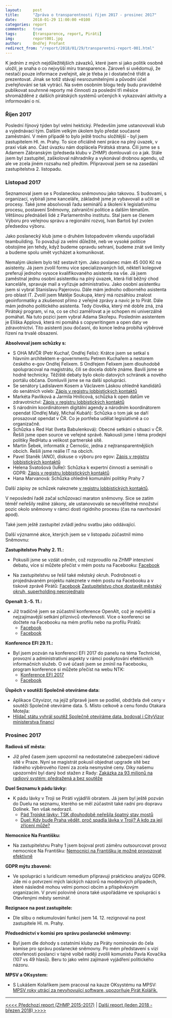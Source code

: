 ```yaml
---
layout:     post
title:      "Zpráva o transparentnosti říjen 2017 - prosinec 2017"
date:       2018-01-29 11:00:00 +0100
categories: report
comments:   true
tags:       [transparence, report, Piráti]
img:        report001.jpg
author:     Ondřej Profant
redirect_from: "/report/2018/01/29/transparentni-report-001.html"
---
```


K jedním z mých nejdůležitějších závazků, které jsem si jako politik osobně uložil, je snaha o co nejvyšší míru transparence. Zároveň si uvědomuji, že nestačí pouze informace zveřejnit, ale je třeba je i dostatečně třídit a prezentovat. Jinak se totiž stávají nesrozumitelnými a původní účel zveřejňování se tak vytrácí. Na svém osobním blogu tedy budu pravidelně publikovat souhrnné reporty mé činnosti za poslední tři měsíce shromážděné z dalších pirátských systémů určených k vykazování aktivity a informování o ní.

<!--more-->

### Říjen 2017

Poslední říjnový týden byl velmi hektický. Především jsme ustanovovali klub a vyjednávací tým. Dalším velkým úkolem bylo předat současné zaměstnání. V mém případě to bylo ještě trochu složitější - byl jsem zastupitelem Hl. m. Prahy. To sice oficiálně není práce na plný úvazek, v praxi však ano. Část úvazku nám doplácela Pirátská strana. Čili jsme se s Adamem Zábranským (předseda klubu v ZHMP) domlouvali co a jak. Stále jsem byl zastupitel, zaškoloval náhradníky a vykonával drobnou agendu, už ale ve zcela jiném rozsahu než předtím. Připravoval jsem se na zasedání zastupitelstva 2. listopadu.

### Listopad 2017

Seznamoval jsem se s Poslaneckou sněmovnou jako takovou. S budovami, s organizací, vybírali jsme kanceláře, základně jsme je vybavovali a učili se procesy. Také jsme absolvovali řadu seminářů a školení k legislativnímu procesu, postavení Sněmovny, zahraniční politice a dalším tématům. Většinou přednášeli lidé z Parlamentního institutu. Stal jsem se členem Výboru pro veřejnou správu a regionální rozvoj, Ivan Bartoš byl zvolen předsedou výboru.

Jako poslanecký klub jsme o druhém listopadovém víkendu uspořádali teambuilding. To považuji za velmi důležité, neb ve vysoké politice obstojíme jen tehdy, když budeme opravdu sehraní, budeme znát své limity a budeme spolu umět vycházet a komunikovat.

Nemalým úkolem bylo též sestavit tým. Jako poslanec mám 45 000 Kč na asistenty. Já jsem zvolil formu více specializovaných lidí, někteří kolegové preferují jednoho vysoce kvalifikovaného asistenta na vše. Já jsem zaměstnal jednu osobní asistentku na plný úvazek, která řídí běžný chod kanceláře, spravuje mail a vyřizuje administrativu. Jako osobní asistentku jsem si vybral Stanislavu Pajerovou. Dále mám jednoho odborného asistenta pro oblast IT. Zvolil jsem Matěje Soukupa, který má rozsáhlou znalost geoinformatiky a zkušenost přímo z veřejné zprávy a navíc je to Pirát. Dále mám jednoho politického asistenta. Tedy člověka, který mě dobře zná, zná Pirátský program, ví na, co se chci zaměřovat a je schopen mi univerzálně pomáhat. Na tuto pozici jsem vybral Adama Skořepu. Posledním asistentem je Eliška Applová, která mi pomáhá s copywritingem a open daty ve zdravotnictví. Tito asistenti jsou dočasní, do konce ledna probíhá výběrové řízení na trvalé obsazení.

**Absolvoval jsem schůzky s:**

- S OHA MVČR (Petr Kuchař, Ondřej Felix): Krátce jsem se setkal s hlavním architektem e-governmentu Petrem Kuchařem a nestorem českého e-gov Ondřej Felixem. S Ondřejem Felixem jsem dlouhodobě spolupracoval na magistrátu, čili se docela dobře známe. Bavili jsme se hodně technicky. Těžiště debaty bylo okolo datových schránek a nového portálu občana. Domluvili jsme se na další spolupráci.
- Se senátory Ladislavem Kosem a Václavem Láskou ohledně kandidátů do senátních voleb: [Zápis v registru lobbistických kontaktů](https://forum.pirati.cz/vstupy-a-vystupy-f570/evidence-lobbistickych-kontaktu-t13315-860.html#p525608)
- Markéta Pavlíková a Jarmila Hnilicová, schůzka k open datům ve zdravotnictví: [Zápis v registru lobbistických kontaktů](https://forum.pirati.cz/vstupy-a-vystupy-f570/evidence-lobbistickych-kontaktu-t13315-890.html#p527118)
- S národním koordinátorem digitální agendy a národním koordinátorem opendat (Ondřej Malý, Michal Kubáň): Schůzka o tom jak se daří prosazovat opendat v ČR. Co je portřeba udělat legislativně a co organizačně.
- Schůzka s Red Hat (Iveta Babulenková): Obecné setkání o situaci v ČR. Řešili jsme open source ve veřejné správě. Nakousli jsme i téma prodejní politiky RedHatu a velikost partnerské sítě.
- Martin Šebek, informatik z Černošic, jedna z nejtransparentnějších obcích. Řešili jsme reálie IT na obcích.
- Pavel Staněk (ANO), diskuse o výboru pro egov: [Zápis v registru lobbistických kontaktů](https://forum.pirati.cz/vstupy-a-vystupy-f570/evidence-lobbistickych-kontaktu-t13315-890.html#p527121)
- Helena Svatošová (IuRe): Schůzka k expertní činnosti a semináři o GDPR: [Zápis v registru lobbistických kontaktů](https://forum.pirati.cz/vstupy-a-vystupy-f570/evidence-lobbistickych-kontaktu-t13315-930.html#p529142)
- Hana Marvanová: Schůzka ohledně komunální politiky Prahy 7

Další zápisy ze schůzek naleznete [v registru lobbistických kontaktů](https://forum.pirati.cz/vstupy-a-vystupy-f570/evidence-lobbistickych-kontaktu-t13315-1040.html#p535975).

V neposlední řadě začal schůzovací maraton sněmovny. Sice se zatím téměř neřešily reálné zákony, ale ustanovovalo se neuvěřitelné množství pozic okolo sněmovny v rámci dosti rigidního procesu (čas na navrhování apod).

Také jsem ještě zastupitel zvládl jednu svatbu jako oddávající.

Další významné akce, kterých jsem se v listopadu zúčastnil mimo Sněmovnu:

**Zastupitelstvo Prahy 2. 11.:**

- Pokusili jsme se vzdát odměn, což rozproudilo na ZHMP intenzivní debatu, více si můžete přečíst v mém postu na Facebooku: [Facebook](https://www.facebook.com/ondrej.profant/posts/10210349508960780)

- Na zastupitelstvu se řešil také městský okruh. Podrobnosti o projednávaném projektu naleznete v mém postu na Facebooku a v tiskové zprávě Pirátů:     [Facebook](https://www.facebook.com/photo.php?fbid=10210351408728273&set=a.1201348920569.2028682.1433957499&type=3)
[Zastupitelstvo chce dostavět městský okruh, superholding neprojednalo](https://praha.pirati.cz/blanka-2-a-chystany-superholding.html)

**Openalt 3.-5. 11.:**
- Již tradičně jsem se zúčastnil konference OpenAlt, což je největší a nejzajímavější setkání příznivců otevřenosti. Více o konferenci se dočtete na Facebooku na mém profilu nebo na profilu Pirátů:
  - [Facebook](https://www.facebook.com/ceska.piratska.strana/posts/10155338033579039)
  - [Facebook](https://www.facebook.com/ondrej.profant/posts/10210357702925624)

**Konference EFI 29.11.:**
- Byl jsem pozván na konferenci EFI 2017 do panelu na téma Technické, provozní a administrativní aspekty v rámci poskytování efektivních informačních služeb. O své účasti jsem se zmínil na Facebooku, program konference si můžete přečíst na webu NTK:
  - [Konference EFI 2017](https://www.techlib.cz/cs/83832-efi-2017)
  - [Facebook](https://www.facebook.com/photo.php?fbid=10210534398462902&set=a.1201348920569.2028682.1433957499&type=3&theater)

**Úspěch v soutěži Společně otevíráme data:**
  
- Aplikace Cityvizor, na jejíž přípravě jsem se podílel, obdržela dvě ceny v soutěži Společně otevíráme data. 5. Místo celkově a cenu fondu Otakara Motejla:
- [Hlídač státu vyhrál soutěž Společně otevíráme data, bodoval i CityVizor ministerstva financí](https://www.lupa.cz/clanky/hlidac-statu-vyhral-soutez-spolecne-otevirame-data-bodoval-i-cityvizor-ministerstva-financi/)

### Prosinec 2017

**Radiová síť města:**

- Již před časem jsem upozornil na nedostatečné zabezpečení rádiové sítě v Praze. Nyní se magistrát pokusil objednat upgrade sítě bez řádného výběrového řízení za zcela nesmyslné ceny. Díky našemu upozornění byl daný bod stažen z Rady: [Zakázka za 93 milionů na radiový systém: předražená a bez soutěže](https://praha.pirati.cz/jrbu-na-mrs.html)

**Duel Seznamu k pádu lávky:**

- K pádu lávky v Troji se Piráti vyjádřili obratem. Já jsem byl ještě pozván do Duelu na seznamu, kterého se měl zúčastnit také radní pro dopravu Dolínek. Ten však nedorazil.
  - [Pád Trojské lávky: TSK dlouhodobě neřešila špatný stav mostů](https://praha.pirati.cz/pirati-k-padu-lavky-v-troji.html)
  - [Duel: Kdy bude Praha vědět, proč spadla lávka v Troji? A kdo za její zřícení může?](https://www.seznamzpravy.cz/clanek/kdy-bude-praha-vedet-proc-spadla-lavka-v-troji-a-kdo-za-jeji-zriceni-muze-40601)

**Nemocnice Na Františku:**

- Na zastupitelstvu Prahy 1 jsem bojoval proti záměru outsourcovat provoz nemocnice Na Františku: [Nemocnici na Františku je možné provozovat efektivně](https://praha.pirati.cz/nemocnici-na-frantisku-lze-provozovat-efektivne.html)

**GDPR mýtu zbavené:**

- Ve spolupráci s Iuridicum remedium připravuji praktickou analýzu GDPR. Jde mi o potvrzení mých laických názorů na modelových případech, které následně mohou velmi pomoci obcím a příspěvkovým organizacím. V první polovině února také uspořádáme ve spolupráci s Otevřenými městy seminář.

**Rezignace na post zastupitele:**

- Dle slibu o nekumulování funkcí jsem 14. 12. rezignoval na post zastupitele Hl. m. Prahy.

**Předsednictví v komisi pro správu poslanecké sněmovny:**

- Byl jsem dle dohody s ostatními kluby za Piráty nominován do čela komise pro správu poslanecké sněmovny. Po mém představení s vizí otevřenosti poslanci v tajné volbě raději zvolili komunistu Pavla Kovačíka (107 vs 49 hlasů). Beru to jako velmi zajímavé vyjádření politického názoru.

**MPSV a OKsystem:**

- S Lukášem Kolaříkem jsem pracoval na kauze OKsystému na MPSV: [MPSV roky utrácí za nevyhovující software, upozorňuje Pirát Kolářík.](https://www.pirati.cz/tiskove-zpravy/software-je-nevyhodny.html)

---

[<<<< Předchozí report (ZHMP 2015-2017)](https://www.profant.eu/2017/transparentni-report-000-zhmp.html) | [Další report (leden 2018 - březen 2018) >>>>](https://www.profant.eu/2018/transparentni-report-002.html)
